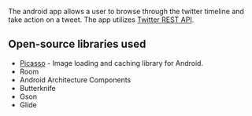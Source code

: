 
The android app allows a user to browse through the twitter timeline and take action on a tweet. The app utilizes [Twitter REST API](https://dev.twitter.com/rest/public).


## Open-source libraries used

- [Picasso](http://square.github.io/picasso/) - Image loading and caching library for Android.
- Room
- Android Architecture Components
- Butterknife
- Gson
- Glide
